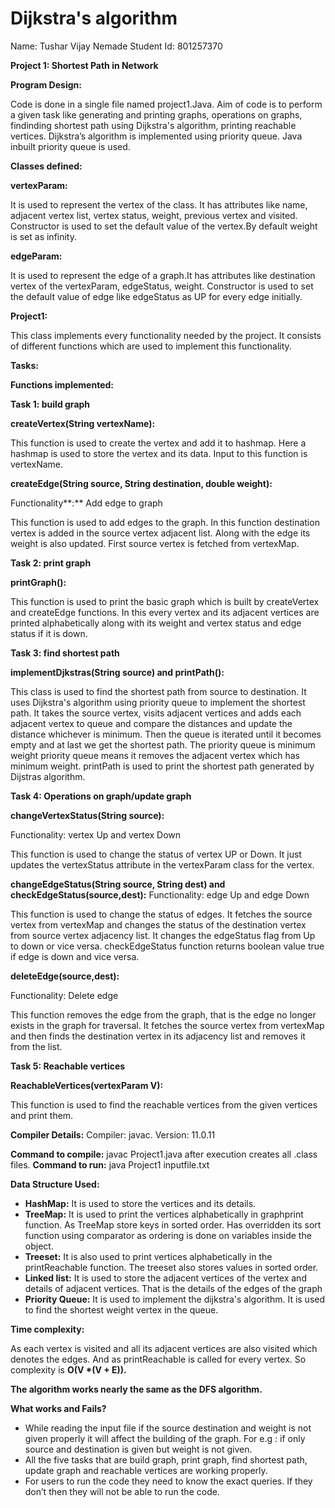 # Dijkstra's algorithm

Name: Tushar Vijay Nemade Student Id: 801257370

**Project 1: Shortest Path in Network**

**Program Design:**

Code is done in a single file named project1.Java. Aim of code is to perform a given task like generating and printing graphs, operations on graphs, findinding shortest path using Dijkstra's algorithm, printing reachable vertices. Dijkstra’s algorithm is implemented using priority queue. Java inbuilt priority queue is used.

**Classes defined:**

**vertexParam:**

It is used to represent the vertex of the class. It has attributes like name, adjacent vertex list, vertex status, weight, previous vertex and visited. Constructor is used to set the default value of the vertex.By default weight is set as infinity.

**edgeParam:**

It is used to represent the edge of a graph.It has attributes like destination vertex of the vertexParam, edgeStatus, weight. Constructor is used to set the default value of edge like edgeStatus as UP for every edge initially.

**Project1:**

This class implements every functionality needed by the project. It consists of different functions which are used to implement this functionality.

**Tasks:**

**Functions implemented:**

**Task 1: build graph**

**createVertex(String vertexName):**

This function is used to create the vertex and add it to hashmap. Here a          hashmap is used to store the vertex and its data. Input to this function is vertexName.

**createEdge(String source, String destination, double weight):**

Functionality**:** Add edge to graph

This function is used to add edges to the graph. In this function destination vertex is added in the source vertex adjacent list. Along with the edge its weight is also updated. First source vertex is fetched from vertexMap.

**Task 2: print graph**

**printGraph():**

This function is used to print the basic graph which is built by createVertex and createEdge functions. In this every vertex and its adjacent vertices are printed alphabetically along with its weight and vertex status and edge status if it is down.

**Task 3: find shortest path**

**implementDjkstras(String source) and printPath():**

This class is used to find the shortest path from source to destination. It uses Dijkstra's algorithm using priority queue to implement the shortest path. It takes the
source vertex, visits adjacent vertices and adds each adjacent vertex to queue and compare the distances and update the distance whichever is minimum. Then the queue is iterated until it becomes empty and at last we get the shortest path. The priority queue is minimum weight priority queue means it removes the adjacent vertex which has minimum weight. printPath is used to print the shortest path generated by Dijstras algorithm.

**Task 4: Operations on graph/update graph**

**changeVertexStatus(String source):**

Functionality: vertex Up and vertex Down

This function is used to change the status of vertex UP or Down. It just updates the vertexStatus attribute in the vertexParam class for the vertex.

**changeEdgeStatus(String source, String dest) and checkEdgeStatus(source,dest):** Functionality: edge Up and edge Down

This function is used to change the status of edges. It fetches the source vertex from vertexMap and changes the status of the destination vertex from source vertex adjacency list. It changes the edgeStatus flag from Up to down or vice versa. checkEdgeStatus function returns boolean value true if edge is down and vice versa.

**deleteEdge(source,dest):**

Functionality: Delete edge

This function removes the edge from the graph, that is the edge no longer exists in the graph for traversal. It fetches the source vertex from vertexMap and then finds the destination vertex in its adjacency list and removes it from the list.

**Task 5: Reachable vertices**

**ReachableVertices(vertexParam V):**

This function is used to find the reachable vertices from the given vertices and print them.

**Compiler Details:**
Compiler: javac. Version:  11.0.11

**Command to compile:** javac Project1.java  after execution creates all .class files. **Command to run:** java Project1 inputfile.txt

**Data Structure Used:**

- **HashMap:** It is used to store the vertices and its details.
- **TreeMap:** It is used to print the vertices alphabetically in graphprint function. As TreeMap store keys in sorted order. Has overridden its sort function using comparator as ordering is done on variables inside the object.
- **Treeset:** It is also used to print vertices alphabetically in the printReachable function. The treeset also stores values in sorted order.
- **Linked list:** It is used to store the adjacent vertices of the vertex and details of adjacent vertices. That is the details of the edges of the graph
- **Priority Queue:** It is used to implement the dijkstra's algorithm. It is used to find the shortest weight vertex in the queue.


**Time complexity:**

As each vertex is visited and all its adjacent vertices are also visited which denotes the edges. And as printReachable is called for every vertex. So complexity is **O(V \*(V + E)).**

**The algorithm works nearly the same as the DFS algorithm.**

**What works and Fails?**

- While reading the input file if the source destination and weight is not given properly it will affect the building of the graph. For e.g : if only source and destination is given but weight is not given.
- All the five tasks that are build graph, print graph, find shortest path, update graph and reachable vertices are working properly.
- For users to run the code they need to know the exact queries. If they don’t then they will not be able to run the code.
